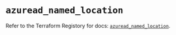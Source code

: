 # `azuread_named_location`

Refer to the Terraform Registory for docs: [`azuread_named_location`](https://registry.terraform.io/providers/hashicorp/azuread/2.39.0/docs/resources/named_location).
